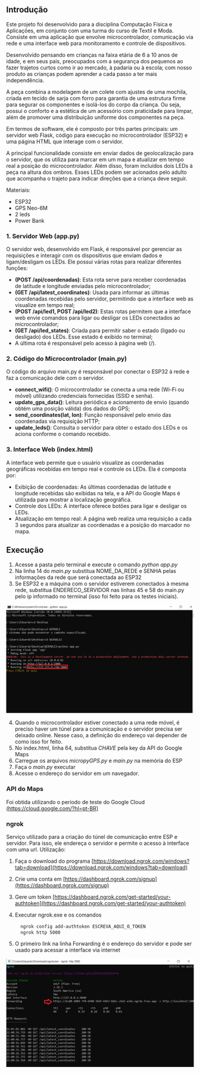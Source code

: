 ## Introdução
Este projeto foi desenvolvido para a disciplina Computação Física e Aplicações, em conjunto com uma turma do curso de Textil e Moda. Consiste em uma aplicação que envolve microcontrolador, comunicação via rede e 
uma interface web para monitoramento e controle de dispositivos. 

Desenvolvido pensando em crianças na faixa etária de 6 a 10  anos de idade, e em seus pais, preocupados com a segurança dos pequenos ao fazer trajetos curtos como ir ao mercado, à padaria ou à escola; com nosso produto as crianças podem aprender a cada passo a ter mais independência.

A peça combina a modelagem de um colete com ajustes de uma mochila, criada em tecido de sarja com forro para garantia de uma estrutura firme para segurar os componentes e isolá-los do corpo da criança. Ou seja, possui o conforto e a estética de um acessório com praticidade para limpar, além de promover uma distribuição uniforme dos componentes na peça.

Em termos de software, ele é composto por três partes principais: um servidor web Flask, código para execução no microcontrolador (ESP32) e uma página HTML que interage com o servidor.

A principal funcionalidade consiste em enviar dados de geolocalização para o servidor, que os utiliza para marcar em um mapa e atualizar em tempo real a posição do microcontrolador. Além disso, foram incluídos 
dois LEDs à peça na altura dos ombros. Esses LEDs podem ser acionados pelo adulto que acompanha o trajeto para indicar direções que a criança deve seguir.


Materiais:
- ESP32
- GPS Neo-6M
- 2 leds
- Power Bank
	  

### 1. Servidor Web (app.py)
O servidor web, desenvolvido em Flask, é responsável por gerenciar as requisições e interagir com os dispositivos que enviam dados e ligam/desligam os LEDs. Ele possui várias rotas para realizar diferentes funções:

  - **(POST /api/coordenadas)**: Esta rota serve para receber coordenadas de latitude e longitude enviadas pelo microcontrolador; 
  - **(GET /api/latest_coordinates)**: Usada para informar as últimas coordenadas recebidas pelo servidor, permitindo que a interface web as visualize em tempo real;
  - **(POST /api/led1, POST /api/led2)**: Estas rotas permitem que a interface web envie comandos para ligar ou desligar os LEDs conectados ao microcontrolador;
  - **(GET /api/led_states)**: Criada para permitir saber o estado (ligado ou desligado) dos LEDs. Esse estado é exibido no terminal;
  - A última rota é responsável pelo acesso à página web (/).

### 2. Código do Microcontrolador (main.py)
O código do arquivo main.py é responsável por conectar o ESP32 à rede e faz a comunicação dele com o servidor.

  - **connect_wifi()**: O microcontrolador se conecta a uma rede (Wi-Fi ou móvel) utilizando credenciais fornecidas (SSID e senha).
  - **update_gps_data()**: Leitura periódica e acionamento de envio (quando obtém uma posição válida) dos dados do GPS;
  - **send_coordinates(lat, lon)**: Função responsável pelo envio das coordenadas via requisição HTTP;
  - **update_leds()**: Consulta o servidor para obter o estado dos LEDs e os aciona conforme o comando recebido.

### 3. Interface Web (index.html)
A interface web permite que o usuário visualize as coordenadas geográficas recebidas em tempo real e controle os LEDs. Ela é composta por:
  - Exibição de coordenadas: As últimas coordenadas de latitude e longitude recebidas são exibidas na tela, e a API do Google Maps é utilizada para mostrar a localização geográfica.
  - Controle dos LEDs: A interface oferece botões para ligar e desligar os LEDs.
  - Atualização em tempo real: A página web realiza uma requisição a cada 3 segundos para atualizar as coordenadas e a posição do marcador no mapa.

## Execução
1. Acesse a pasta pelo terminal e execute o comando _python app.py_
2. Na linha 14 do _main.py_ substitua NOME_DA_REDE e SENHA pelas informações da rede que será conectada ao ESP32
3. Se ESP32 e a  máquina com o servidor estiverem conectados à mesma rede, substitua ENDERECO_SERVIDOR nas linhas 45 e 58 do main.py pelo ip informado no terminal (isso foi feito para os testes iniciais). 

![IP](img/ip.png)

4. Quando o microcontrolador estiver conectado a uma rede móvel, é preciso haver um túnel para a comunicação e o servidor precisa ser deixado online. Nesse caso, a definição do endereço vai depender de como isso for feito.
5. No index.html, linha 64, substitua _CHAVE_ pela key da API do Google Maps
6. Carregue os arquivos _micropyGPS.py_ e _main.py_ na memória do ESP
7. Faça o _main.py_ executar
8. Acesse o endereço do servidor em um navegador.


### API do Maps
Foi obtida utilizando o período de teste do Google Cloud [(https://cloud.google.com/?hl=pt-BR)](https://cloud.google.com/?hl=pt-BR)


### ngrok
Serviço utilizado para a criação do túnel de comunicação entre ESP e servidor. Para isso, ele endereça o servidor e permite o acesso à interface com uma url.
Utilização:
1. Faça o download do programa [https://download.ngrok.com/windows?tab=download](https://download.ngrok.com/windows?tab=download)
2. Crie uma conta em [https://dashboard.ngrok.com/signup](https://dashboard.ngrok.com/signup)
3. Gere um token [https://dashboard.ngrok.com/get-started/your-authtoken](https://dashboard.ngrok.com/get-started/your-authtoken)
4. Executar ngrok.exe e os comandos

         ngrok config add-authtoken ESCREVA_AQUI_O_TOKEN
         ngrok http 5000
   
6. O primeiro link na linha Forwarding é o endereço do servidor e pode ser usado para acessar a interface via internet

![ngrok](img/ngrok.png)



